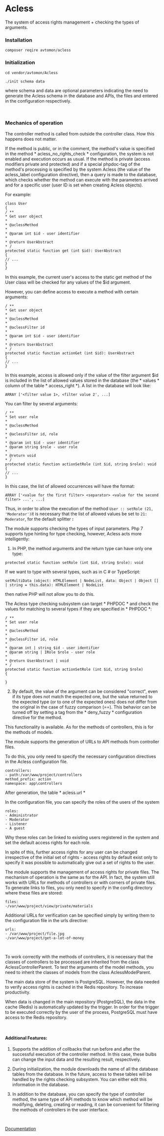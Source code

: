 # Acless

The system of access rights management + checking the types of arguments.

### Installation

``
composer reqire avtomon/acless
``
<br>
### Initialization

```
cd vendor/avtomon/Acless

./init schema data
```

where schema and data are optional parameters indicating the need to generate the Acless schema in the database and APIs, the files and entered in the configuration respectively.

<br>

### Mechanics of operation

The controller method is called from outside the controller class. How this happens does not matter.

If the method is public, or in the comment, the method's value is specified in the method * acless_no_rights_check *
configuration, the system is not enabled and execution occurs as usual.
If the method is private (access modifiers private and protected) and if a special phpdoc-tag of the method's processing is specified by the system Acless (the value of the acless_label configuration directive), then a query is made to the database, which checks whether the method can execute with the parameters arrived and for a specific user (user ID is set when creating Acless objects).

For example:

```
class User
{
/ **
* Get user object
*
* @aclessMethod
*
* @param int $id - user identifier
*
* @return UserAbstract
* /
protected static function get (int $id): UserAbstract
{
// ...
}
}
```

In this example, the current user's access to the static get method of the User class will be checked for any values ​​of the $id argument.

However, you can define access to execute a method with certain arguments:

```
/ **
* Get user object
*
* @aclessMethod
*
* @aclessFilter id
*
* @param int $id - user identifier
*
* @return UserAbstract
* /
protected static function actionGet (int $id): UserAbstract
{
// ...
}
```

In this example, access is allowed only if the value of the filter argument $id is included in the list of allowed values ​​stored in the database (the * values ​​* column of the table * access_right *). A list in the database will look like:

``
ARRAY ['<filter value 1>, <filter value 2', ...]
``

You can filter by several arguments:

```
/ **
* Set user role
*
* @aclessMethod
*
* @aclessFilter id, role
*
* @param int $id - user identifier
* @param string $role - user role
*
* @return void
* /
protected static function actionSetRole (int $id, string $role): void
{
// ...
}
```

In this case, the list of allowed occurrences will have the format:

```
ARRAY ['<value for the first filter> <separator> <value for the second filter> ...', ...]
```

Thus, in order to allow the execution of the method ```User :: setRole (21, 'Moderator')```it is necessary that the list of allowed values ​​be set to `21: Moderator`, for the default splitter <b>: </b >

The module supports checking the types of input parameters. Php 7 supports type hinting for type checking, however, Acless acts more intelligently:

1. In PHP, the method arguments and the return type can have only one type:

``
protected static function setRole (int $id, string $role): void
``

If we want to type with several types, such as in C # or TypeScript:

```
setMultiData (object: HTMLElement | NodeList, data: Object | Object [] | string = this.data): HTMLElement | NodeList

```

then native PHP will not allow you to do this.

The Acless type checking subsystem can target * PHPDOC * and check the values ​​for matching to several types if they are specified in * PHPDOC *:

```
/ **
* Set user role
*
* @aclessMethod
*
* @aclessFilter id, role
*
* @param int | string $id - user identifier
* @param string | IRole $role - user role
*
* @return UserAbstract | void
* /
protected static function actionSetRole (int $id, string $role)
{

}
```

2. By default, the value of the argument can be considered "correct", even if its type does not match the expected one, but the value returned to the expected type (or to one of the expected ones) does not differ from the original in the case of fuzzy comparison (==). This behavior can be turned off by setting a tag from the * deny_fuzzy * configuration directive for the method.

This functionality is available. As for the methods of controllers, this is for the methods of models.
<br>

The module supports the generation of URLs to API methods from controller files.

To do this, you only need to specify the necessary configuration directives in the Acless configuration file.

```
controllers:
- path:/var/www/project/controllers
method_prefix: action
namespace: app\controllers
```

After generation, the table * acless.url *
<br>

In the configuration file, you can specify the roles of the users of the system

```
roles:
- Administrator
- Moderator
- Listener
- A guest
```
Why these roles can be linked to existing users registered in the system and set the default access rights for each role.

In spite of this, further access rights for any user can be changed irrespective of the initial set of rights - access rights by default exist only to specify it was possible to automatically give out a set of rights to the user.

The module supports the management of access rights for private files. The mechanism of operation is the same as for the API. In fact, the system still works with URLs for methods of controllers or with corners of private files. To generate links to files, you only need to specify in the config directory where these files are stored:

```
files:
-/var/www/project/view/private/materials
```

Additional URLs for verification can be specified simply by writing them to the configuration file in the urls directive:

```
urls:
- /var/www/project/file.jpg
-/var/www/project/get-a-lot-of-money
```

<br>

To work correctly with the methods of controllers, it is necessary that the classes of controllers to be processed are inherited from the class AclessControllerParent. To test the arguments of the model methods, you need to inherit the classes of models from the class AclessModelParent.
<br>

The main data store of the system is PostgreSQL. However, the data needed to verify access rights is cached in the Redis repository. To increase productivity.

When data is changed in the main repository (PostgreSQL), the data in the cache (Redis) is automatically updated by the trigger. In order for the trigger to be executed correctly by the user of the process, PostgreSQL must have access to the Redis repository.

<br>

#### Additional Features:

1. Supports the addition of collbacks that run before and after the successful execution of the controller method. In this case, these bulbs can change the input data and the resulting result, respectively.

2. During initialization, the module downloads the name of all the database tables from the database. In the future, access to these tables will be handled by the rights checking subsystem. You can either edit this information in the database.

3. In addition to the database, you can specify the type of controller method, the same type of API methods to know which method will be modifying, deleting, creating or reading, it can be convenient for filtering the methods of controllers in the user interface.

<br>

[Documentation](docs_en)
